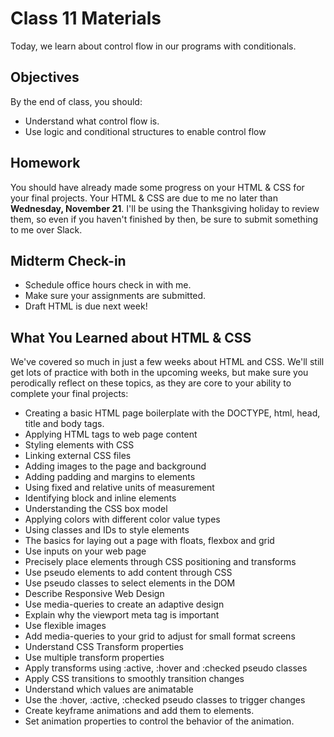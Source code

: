 
# Class 11 Materials

Today, we learn about control flow in our programs with conditionals.

## Objectives

By the end of class, you should:

<ul>
  <li>Understand what control flow is.</li>
  <li>Use logic and conditional structures to enable control flow</li>
</ul>

## Homework

You should have already made some progress on your HTML & CSS for your final projects.  Your HTML & CSS are due to me no later than **Wednesday, November 21**.  I'll be using the Thanksgiving holiday to review them, so even if you haven't finished by then, be sure to submit something to me over Slack.

## Midterm Check-in

<ul>
  <li>Schedule office hours check in with me.</li>
  <li>Make sure your assignments are submitted.</li>
  <li>Draft HTML is due next week!</li>
</ul>


## What You Learned about HTML & CSS

We've covered so much in just a few weeks about HTML and CSS.  We'll still get lots of practice with both in the upcoming weeks, but make sure you perodically reflect on these topics, as they are core to your ability to complete your final projects:

<ul>
  <li>Creating a basic HTML page boilerplate with the DOCTYPE, html, head, title and body tags.</li>
  <li>Applying HTML tags to web page content</li>
  <li>Styling elements with CSS</li>
  <li>Linking external CSS files</li>
  <li>Adding images to the page and background</li>
  <li>Adding padding and margins to elements</li>
  <li>Using fixed and relative units of measurement</li>
  <li>Identifying block and inline elements</li>
  <li>Understanding the CSS box model</li>
  <li>Applying colors with different color value types</li>
  <li>Using classes and IDs to style elements</li>
  <li>The basics for laying out a page with floats, flexbox and grid</li>
  <li>Use inputs on your web page</li>
  <li>Precisely place elements through CSS positioning and transforms</li>
  <li>Use pseudo elements to add content through CSS</li>
  <li>Use pseudo classes to select elements in the DOM</li>
  <li>Describe Responsive Web Design</li>
  <li>Use media-queries to create an adaptive design</li>
  <li>Explain why the viewport meta tag is important</li>
  <li>Use flexible images</li>
  <li>Add media-queries to your grid to adjust for small format screens</li>
  <li>Understand CSS Transform properties</li>
  <li>Use multiple transform properties</li>
  <li>Apply transforms using :active, :hover and :checked pseudo classes</li>
  <li>Apply CSS transitions to smoothly transition changes</li>
  <li>Understand which values are animatable</li>
  <li>Use the :hover, :active, :checked pseudo classes to trigger changes</li>
  <li>Create keyframe animations and add them to elements.</li>
  <li>Set animation properties to control the behavior of the animation.</li>
</ul>
